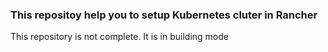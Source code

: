 ### This repositoy help you to setup Kubernetes cluter in Rancher

This repository is not complete. It is in building mode